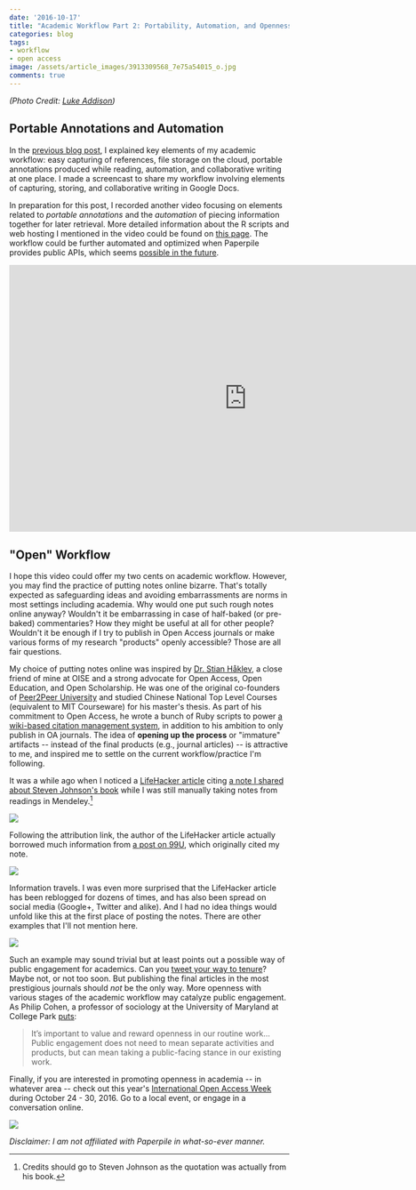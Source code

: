 ```yaml
---
date: '2016-10-17'
title: "Academic Workflow Part 2: Portability, Automation, and Openness"
categories: blog
tags:
- workflow
- open access
image: /assets/article_images/3913309568_7e75a54015_o.jpg
comments: true
---
```


_(Photo Credit: [Luke Addison](https://www.flickr.com/photos/1uk3/3913309568))_

## Portable Annotations and Automation

In the [previous blog post](http://bodong.ch/blog/2016/09/22/paperpile-workflow-part-1.html), I explained key elements of my academic workflow: easy capturing of references, file storage on the cloud, portable annotations produced while reading, automation, and collaborative writing at one place. I made a screencast to share my workflow involving elements of capturing, storing, and collaborative writing in Google Docs.

In preparation for this post, I recorded another video focusing on elements related to *portable annotations* and the *automation* of piecing information together for later retrieval. More detailed information about the R scripts and web hosting I mentioned in the video could be found on [this page](http://bodong.ch/notes/). The workflow could be further automated and optimized when Paperpile provides public APIs, which seems [possible in the future](http://forum.paperpile.com/t/public-developer-api/918).

<iframe width="853" height="480" src="https://www.youtube.com/embed/oPuSnxei2NI?rel=0" frameborder="0" allowfullscreen></iframe>

## "Open" Workflow

I hope this video could offer my two cents on academic workflow. However, you may find the practice of putting notes online bizarre. That's totally expected as safeguarding ideas and avoiding embarrassments are norms in most settings including academia. Why would one put such rough notes online anyway? Wouldn't it be embarrassing in case of half-baked (or pre-baked) commentaries? How they might be useful at all for other people? Wouldn't it be enough if I try to publish in Open Access journals or make various forms of my research "products" openly accessible? Those are all fair questions.

My choice of putting notes online was inspired by [Dr. Stian Håklev](http://reganmian.net/blog/about-me/), a close friend of mine at OISE and a strong advocate for Open Access, Open Education, and Open Scholarship. He was one of the original co-founders of [Peer2Peer University](http://p2pu.org/) and studied Chinese National Top Level Courses (equivalent to MIT Courseware) for his master's thesis. As part of his commitment to Open Access, he wrote a bunch of Ruby scripts to power [a wiki-based citation management system](http://reganmian.net/wiki/doku.php), in addition to his ambition to only publish in OA journals. The idea of **opening up the process** or "immature" artifacts -- instead of the final products (e.g., journal articles) -- is attractive to me, and inspired me to settle on the current workflow/practice I'm following.

It was a while ago when I noticed a [LifeHacker article](http://lifehacker.com/reread-old-notes-to-spark-new-ideas-1694783233) citing [a note I shared about Steven Johnson's book](http://bodong.ch/notes/2013/09/26/johnson2010.html) while I was still manually taking notes from readings in Mendeley.[^1]

![](/assets/article_images/notes-lifehacker.png)

Following the attribution link, the author of the LifeHacker article actually borrowed much information from [a post on 99U](http://99u.com/workbook/40681/catch-your-swarm), which originally cited my note.

![](/assets/article_images/notes-9u.png)

Information travels. I was even more surprised that the LifeHacker article has been reblogged for dozens of times, and has also been spread on social media (Google+, Twitter and alike). And I had no idea things would unfold like this at the first place of posting the notes. There are other examples that I'll not mention here.

![](/assets/article_images/notes-google.png)

[^1]: Credits should go to Steven Johnson as the quotation was actually from his book.

Such an example may sound trivial but at least points out a possible way of public engagement for academics. Can you [tweet your way to tenure](https://www.insidehighered.com/news/2016/09/08/sociologists-discuss-how-departments-should-consider-social-media-activity-and-other)? Maybe not, or not too soon. But publishing the final articles in the most prestigious journals should *not* be the only way. More openness with various stages of the academic workflow may catalyze public engagement. As Philip Cohen, a professor of sociology at the University of Maryland at College Park [puts](https://www.insidehighered.com/news/2016/09/08/sociologists-discuss-how-departments-should-consider-social-media-activity-and-other):

> It’s important to value and reward openness in our routine work... Public engagement does not need to mean separate activities and products, but can mean taking a public-facing stance in our existing work.

Finally, if you are interested in promoting openness in academia -- in whatever area -- check out this year's [International Open Access Week](http://openaccessweek.org/) during October 24 - 30, 2016. Go to a local event, or engage in a conversation online.

[![](/assets/article_images/OpeninActionBannerV2WhiteTopTitle.png)](http://openaccessweek.org/)

*Disclaimer: I am not affiliated with Paperpile in what-so-ever manner.*
